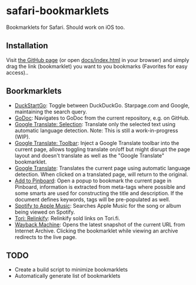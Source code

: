 # safari-bookmarklets

Bookmarklets for Safari. Should work on iOS too.

## Installation

Visit [the GitHub page](https://mafredri.github.io/safari-bookmarklets) (or open [docs/index.html](./docs/index.html) in your browser) and simply drag the link (bookmarklet) you want to you bookmarks (Favorites for easy access)..

## Boorkmarklets

<!-- {{bookmarklets}} -->
<!-- This list is automatically generated by build.js, DO NOT EDIT. -->
- [DuckStartGo](https://mafredri.github.io/safari-bookmarklets/index.html?cache=1589634843130#duck-start-go): Toggle between DuckDuckGo. Starpage.com and Google, maintaining the search query.
- [GoDoc](https://mafredri.github.io/safari-bookmarklets/index.html?cache=1589634843130#godoc): Navigates to GoDoc from the current repository, e.g. on GitHub.
- [Google Translate: Selection](https://mafredri.github.io/safari-bookmarklets/index.html?cache=1589634843130#google-translate-selection): Translate only the selected text using automatic language detection. Note: This is still a work-in-progress (WIP).
- [Google Translate: Toolbar](https://mafredri.github.io/safari-bookmarklets/index.html?cache=1589634843130#google-translate-toolbar): Inject a Google Translate toolbar into the current page, allows toggling translate on/off but might disrupt the page layout and doesn't translate as well as the "Google Translate" bookmarklet.
- [Google Translate](https://mafredri.github.io/safari-bookmarklets/index.html?cache=1589634843130#google-translate): Translates the current page using automatic language detection. When clicked on a translated page, will return to the original.
- [Add to Pinboard](https://mafredri.github.io/safari-bookmarklets/index.html?cache=1589634843130#pinboard-add): Open a popup to bookmark the current page in Pinboard, information is extracted from meta-tags where possible and some smarts are used for constructing the title and description. If the document defines keywords, tags will be pre-populated as well.
- [Spotify to Apple Music](https://mafredri.github.io/safari-bookmarklets/index.html?cache=1589634843130#spotify-to-apple-music): Searches Apple Music for the song or album being viewed on Spotify.
- [Tori: Relinkify](https://mafredri.github.io/safari-bookmarklets/index.html?cache=1589634843130#tori-relinkify): Relinkify sold links on Tori.fi.
- [Wayback Machine](https://mafredri.github.io/safari-bookmarklets/index.html?cache=1589634843130#wayback-machine): Opens the latest snapshot of the current URL from Internet Archive. Clicking the bookmarklet while viewing an archive redirects to the live page.
<!-- {{/bookmarklets}} -->

## TODO

- Create a build script to minimize bookmarklets
- Automatically generate list of bookmarklets
